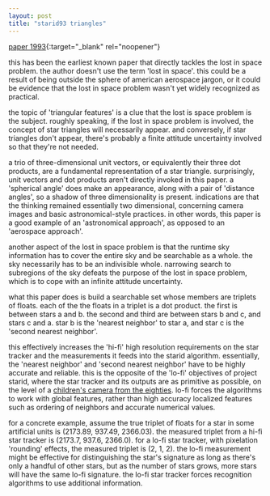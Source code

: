 ```yaml
---
layout: post
title: "starid93 triangles"
---
```

[paper 1993](https://statespace.dev/docs/papers/1993%20liebe.pdf){:target="_blank" rel="noopener"}

this has been the earliest known paper that directly tackles the lost in space problem. the author doesn't use the term 'lost in space'. this could be a result of being outside the sphere of american aerospace jargon, or it could be evidence that the lost in space problem wasn't yet widely recognized as practical.

 the topic of 'triangular features' is a clue that the lost is space problem is the subject. roughly speaking, if the lost in space problem is involved, the concept of star triangles will necessarily appear. and conversely, if star triangles don't appear, there's probably a finite attitude uncertainty involved so that they're not needed.

a trio of three-dimensional unit vectors, or equivalently their three dot products, are a fundamental representation of a star triangle. surprisingly, unit vectors and dot products aren't directly invoked in this paper. a 'spherical angle' does make an appearance, along with a pair of 'distance angles', so a shadow of three dimensionality is present. indications are that the thinking remained essentially two dimensional, concerning camera images and basic astronomical-style practices. in other words, this paper is a good example of an 'astronomical approach', as opposed to an 'aerospace approach'.

another aspect of the lost in space problem is that the runtime sky information has to cover the entire sky and be searchable as a whole. the sky necessarily has to be an indivisible whole. narrowing search to subregions of the sky defeats the purpose of the lost in space problem, which is to cope with an infinite attitude uncertainty. 

what this paper does is build a searchable set whose members are triplets of floats. each of the the floats in a triplet is a dot product. the first is between stars a and b. the second and third are between stars b and c, and stars c and a. star b is the 'nearest neighbor' to star a, and star c is the 'second nearest neighbor'.

this effectively increases the 'hi-fi' high resolution requirements on the star tracker and the measurements it feeds into the starid algorithm. essentially, the 'nearest neighbor' and 'second nearest neighbor' have to be highly accurate and reliable. this is the opposite of the 'lo-fi' objectives of project starid, where the star tracker and its outputs are as primitive as possible, on the level of a [children's camera from the eighties](https://en.wikipedia.org/wiki/PXL2000). lo-fi forces the algorithms to work with global features, rather than high accuracy localized features such as ordering of neighbors and accurate numerical values. 

for a concrete example, assume the true triplet of floats for a star in some artificial units is (2173.89, 937.49, 2366.03). the measured triplet from a hi-fi star tracker is (2173.7, 937.6, 2366.0). for a lo-fi star tracker, with pixelation 'rounding' effects, the measured triplet is (2, 1, 2). the lo-fi measurement might be effective for distinguishing the star's signature as long as there's only a handful of other stars, but as the number of stars grows, more stars will have the same lo-fi signature. the lo-fi star tracker forces recognition algorithms to use additional information.
